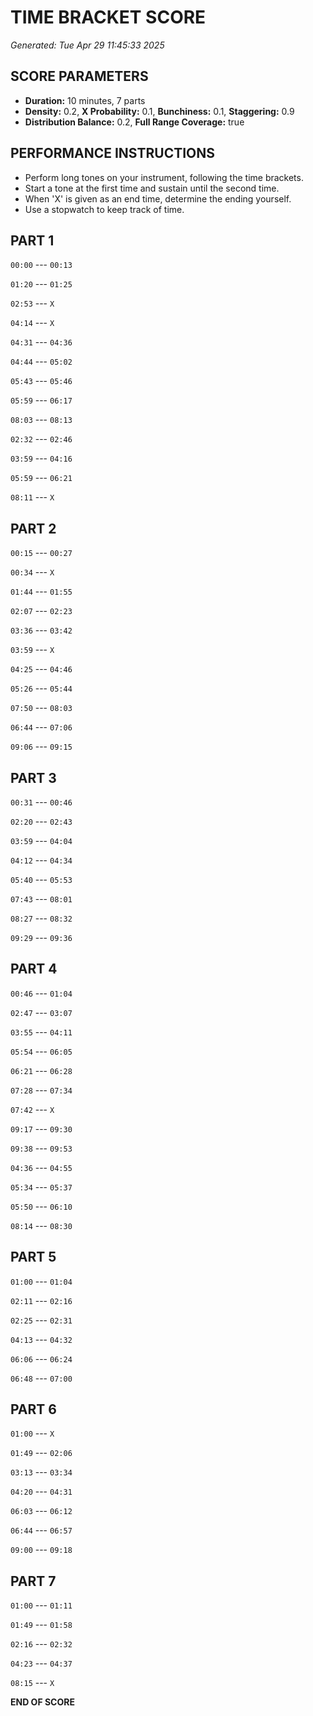 # TIME BRACKET SCORE
*Generated: Tue Apr 29 11:45:33 2025*

## SCORE PARAMETERS
- **Duration:** 10 minutes, 7 parts
- **Density:** 0.2, **X Probability:** 0.1, **Bunchiness:** 0.1, **Staggering:** 0.9
- **Distribution Balance:** 0.2, **Full Range Coverage:** true

## PERFORMANCE INSTRUCTIONS
- Perform long tones on your instrument, following the time brackets.
- Start a tone at the first time and sustain until the second time.
- When 'X' is given as an end time, determine the ending yourself.
- Use a stopwatch to keep track of time.

## PART 1

`00:00` --- `00:13`

`01:20` --- `01:25`

`02:53` --- `X`

`04:14` --- `X`

`04:31` --- `04:36`

`04:44` --- `05:02`

`05:43` --- `05:46`

`05:59` --- `06:17`

`08:03` --- `08:13`

`02:32` --- `02:46`

`03:59` --- `04:16`

`05:59` --- `06:21`

`08:11` --- `X`

## PART 2

`00:15` --- `00:27`

`00:34` --- `X`

`01:44` --- `01:55`

`02:07` --- `02:23`

`03:36` --- `03:42`

`03:59` --- `X`

`04:25` --- `04:46`

`05:26` --- `05:44`

`07:50` --- `08:03`

`06:44` --- `07:06`

`09:06` --- `09:15`

## PART 3

`00:31` --- `00:46`

`02:20` --- `02:43`

`03:59` --- `04:04`

`04:12` --- `04:34`

`05:40` --- `05:53`

`07:43` --- `08:01`

`08:27` --- `08:32`

`09:29` --- `09:36`

## PART 4

`00:46` --- `01:04`

`02:47` --- `03:07`

`03:55` --- `04:11`

`05:54` --- `06:05`

`06:21` --- `06:28`

`07:28` --- `07:34`

`07:42` --- `X`

`09:17` --- `09:30`

`09:38` --- `09:53`

`04:36` --- `04:55`

`05:34` --- `05:37`

`05:50` --- `06:10`

`08:14` --- `08:30`

## PART 5

`01:00` --- `01:04`

`02:11` --- `02:16`

`02:25` --- `02:31`

`04:13` --- `04:32`

`06:06` --- `06:24`

`06:48` --- `07:00`

## PART 6

`01:00` --- `X`

`01:49` --- `02:06`

`03:13` --- `03:34`

`04:20` --- `04:31`

`06:03` --- `06:12`

`06:44` --- `06:57`

`09:00` --- `09:18`

## PART 7

`01:00` --- `01:11`

`01:49` --- `01:58`

`02:16` --- `02:32`

`04:23` --- `04:37`

`08:15` --- `X`

**END OF SCORE**
